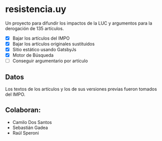 # resistencia.uy

Un proyecto para difundir los impactos de la LUC y argumentos para la derogación de 135 artículos.

- [x] Bajar los artículos del IMPO
- [x] Bajar los artículos originales sustituidos
- [x] Sitio estático usando GatsbyJs
- [x] Motor de Búsqueda
- [ ] Conseguir argumentario por artículo

## Datos

Los textos de los artículos y los de sus versiones previas fueron tomados del IMPO.

## Colaboran:

- Camilo Dos Santos
- Sebastián Gadea
- Raúl Speroni